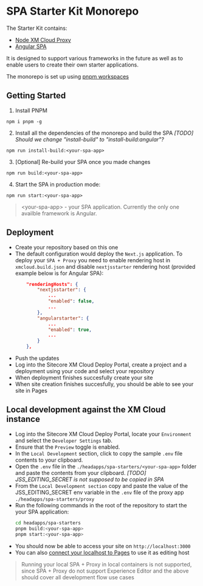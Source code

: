 # SPA Starter Kit Monorepo

The Starter Kit contains:

* [Node XM Cloud Proxy](proxy/)
* [Angular SPA](angular/)

It is designed to support various frameworks in the future as well as to enable users to create their own starter applications.

The monorepo is set up using [pnpm workspaces](https://pnpm.io/workspaces)

## Getting Started

1. Install PNPM
```shell
npm i pnpm -g
```

2. Install all the dependencies of the monorepo and build the SPA
*[TODO] Should we change "install-build" to "install-build:angular"?*
```shell
npm run install-build:<your-spa-app>
```

3. [Optional] Re-build your SPA once you made changes
```shell
npm run build:<your-spa-app>
```

4. Start the SPA in production mode:
```shell
npm run start:<your-spa-app>
```

> \<your-spa-app\> - your SPA application. Currently the only one availble framework is Angular.

## Deployment

- Create your repository based on this one
- The default configuration would deploy the `Next.js` application. To deploy your `SPA + Proxy` you need to enable rendering host in `xmcloud.build.json` and disable `nextjsstarter` rendering host (provided example below is for Angular SPA):
  ```json
      "renderingHosts": {
          "nextjsstarter": {
              ...
              "enabled": false,
              ...
          },
          "angularstarter": {
              ...
              "enabled": true,
              ...
          }
      },
  ```
- Push the updates
- Log into the Sitecore XM Cloud Deploy Portal, create a project and a deployment using your code and select your repository
- When deployment finishes succesfully create your site
- When site creation finishes succesfully, you should be able to see your site in Pages

## Local development against the XM Cloud instance

- Log into the Sitecore XM Cloud Deploy Portal, locate your `Environment` and select the `Developer Settings` tab.
- Ensure that the `Preview` toggle is enabled.
- In the `Local Development` section, click to copy the sample `.env` file contents to your clipboard.
- Open the `.env` file in the `./headapps/spa-starters/<your-spa-app>` folder and paste the contents from your clipboard. *[TODO] JSS_EDITING_SECRET is not supposed to be copied in SPA*
- From the `Local Development section` copy and paste the value of the JSS_EDITING_SECRET env variable in the `.env` file of the proxy app `./headapps/spa-starters/proxy`
- Run the following commands in the root of the repository to start the your SPA application:
  ```bash
  cd headapps/spa-starters
  pnpm build:<your-spa-app>
  pnpm start:<your-spa-app>
  ```
- You should now be able to access your site on `http://localhost:3000`
- You can also [connect your localhost to Pages](https://doc.sitecore.com/xmc/en/developers/xm-cloud/connect-your-local-host-to-pages.html) to use it as editing host

> Running your local SPA + Proxy in local containers is not supported, since SPA + Proxy do not support Experience Editor and the above should cover all development flow use cases 
